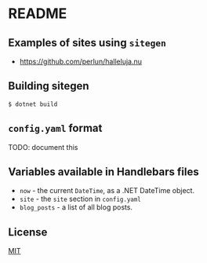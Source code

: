 # README

## Examples of sites using `sitegen`

- https://github.com/perlun/halleluja.nu

## Building sitegen

```shell
$ dotnet build
```

## `config.yaml` format

TODO: document this

## Variables available in Handlebars files

- `now` - the current `DateTime`, as a .NET DateTime object.
- `site` - the `site` section in `config.yaml`
- `blog_posts` - a list of all blog posts.

## License

[MIT](LICENSE)
